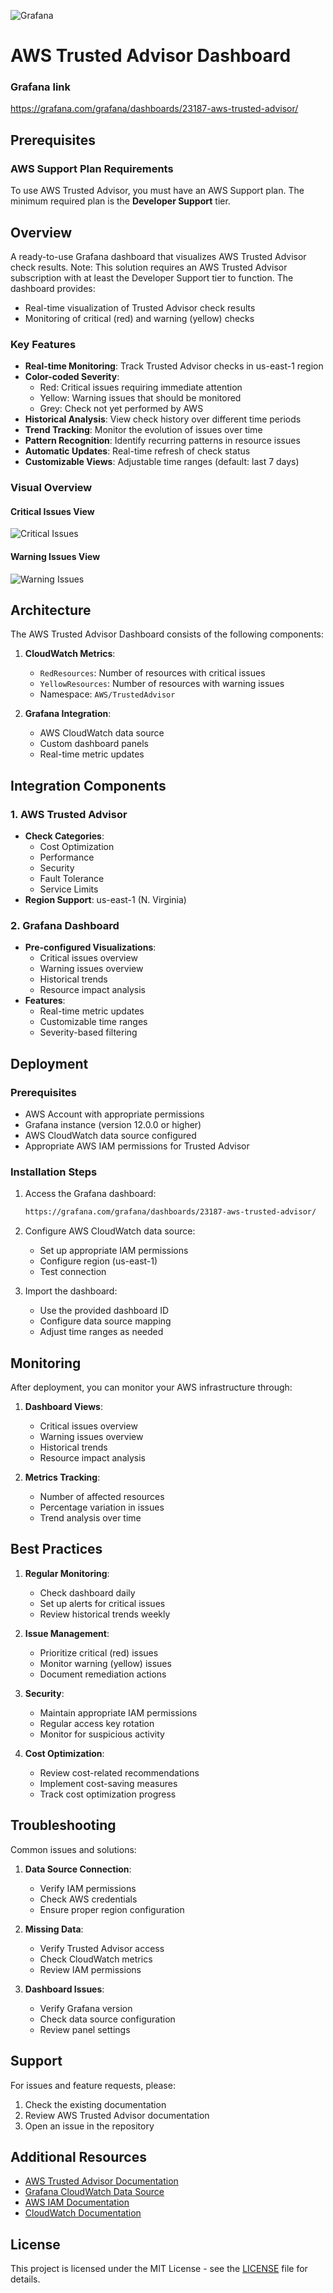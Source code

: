 ![Grafana](https://img.shields.io/badge/Grafana-F46800?style=for-the-badge&logo=grafana&logoColor=white)
# AWS Trusted Advisor Dashboard

### Grafana link

https://grafana.com/grafana/dashboards/23187-aws-trusted-advisor/

## Prerequisites

### AWS Support Plan Requirements
To use AWS Trusted Advisor, you must have an AWS Support plan. The minimum required plan is the **Developer Support** tier.


## Overview

A ready-to-use Grafana dashboard that visualizes AWS Trusted Advisor check results. Note: This solution requires an AWS Trusted Advisor subscription with at least the Developer Support tier to function. The dashboard provides:
- Real-time visualization of Trusted Advisor check results
- Monitoring of critical (red) and warning (yellow) checks

### Key Features

- **Real-time Monitoring**: Track Trusted Advisor checks in us-east-1 region
- **Color-coded Severity**:
  - Red: Critical issues requiring immediate attention
  - Yellow: Warning issues that should be monitored
  - Grey: Check not yet performed by AWS
- **Historical Analysis**: View check history over different time periods
- **Trend Tracking**: Monitor the evolution of issues over time
- **Pattern Recognition**: Identify recurring patterns in resource issues
- **Automatic Updates**: Real-time refresh of check status
- **Customizable Views**: Adjustable time ranges (default: last 7 days)

### Visual Overview

#### Critical Issues View
![Critical Issues](grafana/screenshots/red.jpg)

#### Warning Issues View
![Warning Issues](grafana/screenshots/yellow.jpg)

## Architecture

The AWS Trusted Advisor Dashboard consists of the following components:

1. **CloudWatch Metrics**:
   - `RedResources`: Number of resources with critical issues
   - `YellowResources`: Number of resources with warning issues
   - Namespace: `AWS/TrustedAdvisor`

2. **Grafana Integration**:
   - AWS CloudWatch data source
   - Custom dashboard panels
   - Real-time metric updates

## Integration Components

### 1. AWS Trusted Advisor
- **Check Categories**:
  - Cost Optimization
  - Performance
  - Security
  - Fault Tolerance
  - Service Limits
- **Region Support**: us-east-1 (N. Virginia)

### 2. Grafana Dashboard
- **Pre-configured Visualizations**:
  - Critical issues overview
  - Warning issues overview
  - Historical trends
  - Resource impact analysis
- **Features**:
  - Real-time metric updates
  - Customizable time ranges
  - Severity-based filtering

## Deployment

### Prerequisites
- AWS Account with appropriate permissions
- Grafana instance (version 12.0.0 or higher)
- AWS CloudWatch data source configured
- Appropriate AWS IAM permissions for Trusted Advisor

### Installation Steps

1. Access the Grafana dashboard:
   ```bash
   https://grafana.com/grafana/dashboards/23187-aws-trusted-advisor/
   ```

2. Configure AWS CloudWatch data source:
   - Set up appropriate IAM permissions
   - Configure region (us-east-1)
   - Test connection

3. Import the dashboard:
   - Use the provided dashboard ID
   - Configure data source mapping
   - Adjust time ranges as needed

## Monitoring

After deployment, you can monitor your AWS infrastructure through:

1. **Dashboard Views**:
   - Critical issues overview
   - Warning issues overview
   - Historical trends
   - Resource impact analysis

2. **Metrics Tracking**:
   - Number of affected resources
   - Percentage variation in issues
   - Trend analysis over time

## Best Practices

1. **Regular Monitoring**:
   - Check dashboard daily
   - Set up alerts for critical issues
   - Review historical trends weekly

2. **Issue Management**:
   - Prioritize critical (red) issues
   - Monitor warning (yellow) issues
   - Document remediation actions

3. **Security**:
   - Maintain appropriate IAM permissions
   - Regular access key rotation
   - Monitor for suspicious activity

4. **Cost Optimization**:
   - Review cost-related recommendations
   - Implement cost-saving measures
   - Track cost optimization progress

## Troubleshooting

Common issues and solutions:

1. **Data Source Connection**:
   - Verify IAM permissions
   - Check AWS credentials
   - Ensure proper region configuration

2. **Missing Data**:
   - Verify Trusted Advisor access
   - Check CloudWatch metrics
   - Review IAM permissions

3. **Dashboard Issues**:
   - Verify Grafana version
   - Check data source configuration
   - Review panel settings

## Support

For issues and feature requests, please:
1. Check the existing documentation
2. Review AWS Trusted Advisor documentation
3. Open an issue in the repository

## Additional Resources

- [AWS Trusted Advisor Documentation](https://docs.aws.amazon.com/awssupport/latest/user/trusted-advisor.html)
- [Grafana CloudWatch Data Source](https://grafana.com/docs/grafana/latest/datasources/aws-cloudwatch/)
- [AWS IAM Documentation](https://docs.aws.amazon.com/iam/)
- [CloudWatch Documentation](https://docs.aws.amazon.com/cloudwatch/)

## License

This project is licensed under the MIT License - see the [LICENSE](../LICENSE) file for details.
